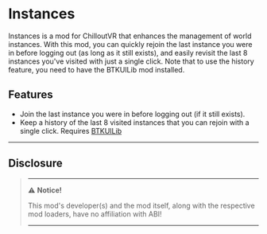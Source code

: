 # Instances

Instances is a mod for ChilloutVR that enhances the management of world instances. With this mod, you can quickly rejoin
the last instance you were in before logging out (as long as it still exists), and easily revisit the last 8 instances
you've visited with just a single click. Note that to use the history feature, you need to have the BTKUILib mod
installed.

## Features

* Join the last instance you were in before logging out (if it still exists).
* Keep a history of the last 8 visited instances that you can rejoin with a single click.
  Requires [BTKUILib](https://github.com/BTK-Development/BTKUILib)

---

## Disclosure

> ---
> ⚠️ **Notice!**
>
> This mod's developer(s) and the mod itself, along with the respective mod loaders, have no affiliation with ABI!
>
> ---
